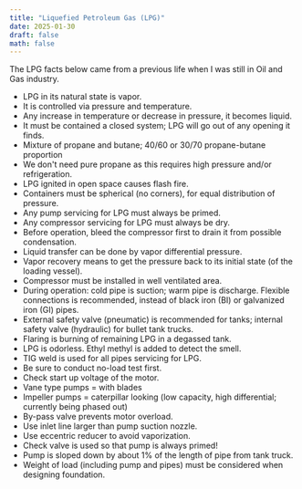 ```yaml
---
title: "Liquefied Petroleum Gas (LPG)"
date: 2025-01-30
draft: false
math: false
---
```


The LPG facts below came from a previous life when I was still in Oil
and Gas industry.

- LPG in its natural state is vapor.
- It is controlled via pressure and temperature.
- Any increase in temperature or decrease in pressure, it becomes
  liquid.
- It must be contained a closed system; LPG will go out of any opening
  it finds.
- Mixture of propane and butane; 40/60 or 30/70 propane-butane
  proportion
- We don't need pure propane as this requires high pressure and/or
  refrigeration.
- LPG ignited in open space causes flash fire.
- Containers must be spherical (no corners), for equal distribution of
  pressure.
- Any pump servicing for LPG must always be primed.
- Any compressor servicing for LPG must always be dry.
- Before operation, bleed the compressor first to drain it from possible
  condensation.
- Liquid transfer can be done by vapor differential pressure.
- Vapor recovery means to get the pressure back to its initial state (of
  the loading vessel).
- Compressor must be installed in well ventilated area.
- During operation: cold pipe is suction; warm pipe is discharge.
  Flexible connections is recommended, instead of black iron (BI) or
  galvanized iron (GI) pipes.
- External safety valve (pneumatic) is recommended for tanks; internal
  safety valve (hydraulic) for bullet tank trucks.
- Flaring is burning of remaining LPG in a degassed tank.
- LPG is odorless. Ethyl methyl is added to detect the smell.
- TIG weld is used for all pipes servicing for LPG.
- Be sure to conduct no-load test first.
- Check start up voltage of the motor.
- Vane type pumps = with blades
- Impeller pumps = caterpillar looking (low capacity, high differential;
  currently being phased out)
- By-pass valve prevents motor overload.
- Use inlet line larger than pump suction nozzle.
- Use eccentric reducer to avoid vaporization.
- Check valve is used so that pump is always primed!
- Pump is sloped down by about 1% of the length of pipe from tank truck.
- Weight of load (including pump and pipes) must be considered when
  designing foundation.
